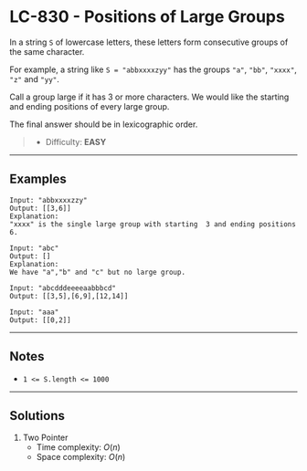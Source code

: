 # LC-830 - Positions of Large Groups

In a string `S` of lowercase letters, these letters form consecutive groups of the same character.

For example, a string like `S = "abbxxxxzyy"` has the groups `"a"`, `"bb"`, `"xxxx"`, `"z"` and `"yy"`.

Call a group large if it has 3 or more characters.  We would like the starting and ending positions of every large group.

The final answer should be in lexicographic order.

> * Difficulty: **EASY**

---
## Examples

```
Input: "abbxxxxzzy"
Output: [[3,6]]
Explanation:
"xxxx" is the single large group with starting  3 and ending positions 6.
```

```
Input: "abc"
Output: []
Explanation:
We have "a","b" and "c" but no large group.
```

```
Input: "abcdddeeeeaabbbcd"
Output: [[3,5],[6,9],[12,14]]
```

```
Input: "aaa"
Output: [[0,2]]
```

---
## Notes

* `1 <= S.length <= 1000`

---
## Solutions

1. Two Pointer
    * Time complexity: $O(n)$
    * Space complexity: $O(n)$